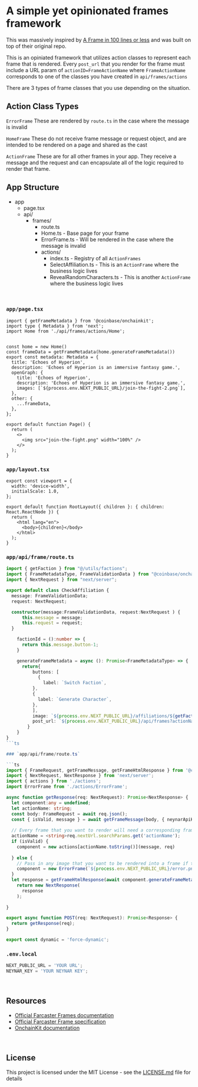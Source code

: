 # A simple yet opinionated frames framework

This was massively inspired by [A Frame in 100 lines or less](https://github.com/Zizzamia/a-frame-in-100-lines?tab=readme-ov-file) and was built on top of their original repo.

This is an opiniated framework that utilizes action classes to represent each frame that is rendered. Every `post_url` that you render for the frame must include a URL param of `actionID=FrameActionName` where `FrameActionName` corresponds to one of the classes you have created in `api/frames/actions`

There are 3 types of frame classes that you use depending on the situation. 

## Action Class Types

`ErrorFrame` These are rendered by `route.ts` in the case where the message is invalid

`HomeFrame` These do not receive frame message or request object, and are intended to be rendered on a page and shared as the cast

`ActionFrame` These are for all other frames in your app. They receive a message and the request and can encapsulate all of the logic required to render that frame.



## App Structure

- app
  - page.tsx 
  - api/
    - frames/
      - route.ts
      - Home.ts - Base page for your frame
      - ErrorFrame.ts - Will be rendered in the case where the message is invalid
      - actions/
        - index.ts - Registry of all `ActionFrames`
        - SelectAffiliation.ts - This is an `ActionFrame` where the business logic lives
        - RevealRandomCharacters.ts - This is another `ActionFrame` where the business logic lives

<br />

### `app/page.tsx`

```tsx
import { getFrameMetadata } from '@coinbase/onchainkit';
import type { Metadata } from 'next';
import Home from './api/frames/actions/Home';


const home = new Home()
const frameData = getFrameMetadata(home.generateFrameMetadata())
export const metadata: Metadata = {
  title: 'Echoes of Hyperion',
  description: 'Echoes of Hyperion is an immersive fantasy game.',
  openGraph: {
    title: 'Echoes of Hyperion',
    description: 'Echoes of Hyperion is an immersive fantasy game.',
    images: [`${process.env.NEXT_PUBLIC_URL}/join-the-fight-2.png`],
  },
  other: {
    ...frameData,
  },
};

export default function Page() {
  return (
    <>
      <img src="join-the-fight.png" width="100%" />
    </>
  );
}

```

### `app/layout.tsx`

```tsx
export const viewport = {
  width: 'device-width',
  initialScale: 1.0,
};

export default function RootLayout({ children }: { children: React.ReactNode }) {
  return (
    <html lang="en">
      <body>{children}</body>
    </html>
  );
}
```

### `app/api/frame/route.ts`

```ts
import { getFaction } from "@/utils/factions";
import { FrameMetadataType, FrameValidationData } from "@coinbase/onchainkit";
import { NextRequest } from "next/server";

export default class CheckAffiliation {
  message: FrameValidationData;
  request: NextRequest;

  constructor(message:FrameValidationData, request:NextRequest ) {
      this.message = message;
      this.request = request;
  }

    factionId = ():number => {
      return this.message.button-1;
    }

    generateFrameMetadata = async (): Promise<FrameMetadataType> => {
      return{
          buttons: [
            {
              label: `Switch Faction`,
          },
          {
            label: `Generate Character`,
          },
          ],
          image: `${process.env.NEXT_PUBLIC_URL}/affiliations/${getFaction(this.factionId())?.image}-affiliation.png`,
          post_url: `${process.env.NEXT_PUBLIC_URL}/api/frames?actionName=RevealRandomCharacter&factionId=${this.factionId()}`,
        }
    }
}
```ts

### `app/api/frame/route.ts`

```ts
import { FrameRequest, getFrameMessage, getFrameHtmlResponse } from '@coinbase/onchainkit';
import { NextRequest, NextResponse } from 'next/server';
import { actions } from './actions';
import ErrorFrame from './actions/ErrorFrame';

async function getResponse(req: NextRequest): Promise<NextResponse> {
  let component:any = undefined;
  let actionName: string;
  const body: FrameRequest = await req.json();
  const { isValid, message } = await getFrameMessage(body, { neynarApiKey: process.env.NEYNAR_KEY });
  
  // Every frame that you want to render will need a corresponding frame action class
  actionName = <string>req.nextUrl.searchParams.get('actionName');
  if (isValid) {
    component = new actions[actionName.toString()](message, req)
    
  } else {
    // Pass in any image that you want to be rendered into a frame if the message is invalid
    component = new ErrorFrame(`${process.env.NEXT_PUBLIC_URL}/error.png`)
  }
  let response = getFrameHtmlResponse(await component.generateFrameMetadata())
    return new NextResponse(
      response
    );
  
}

export async function POST(req: NextRequest): Promise<Response> {
  return getResponse(req);
}

export const dynamic = 'force-dynamic';

```

### `.env.local`
```ts
NEXT_PUBLIC_URL = 'YOUR URL';
NEYNAR_KEY = 'YOUR NEYNAR KEY';
```

<br />

## Resources

- [Official Farcaster Frames documentation](https://docs.farcaster.xyz/learn/what-is-farcaster/frames)
- [Official Farcaster Frame specification](https://docs.farcaster.xyz/reference/frames/spec)
- [OnchainKit documentation](https://github.com/coinbase/onchainkit)

<br />

## License

This project is licensed under the MIT License - see the [LICENSE.md](LICENSE.md) file for details
